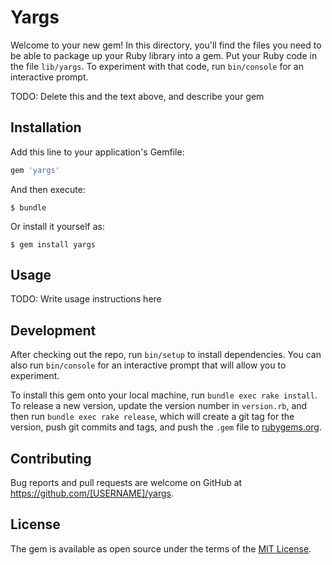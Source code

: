 # Yargs

Welcome to your new gem! In this directory, you'll find the files you need to be able to package up your Ruby library into a gem. Put your Ruby code in the file `lib/yargs`. To experiment with that code, run `bin/console` for an interactive prompt.

TODO: Delete this and the text above, and describe your gem

## Installation

Add this line to your application's Gemfile:

```ruby
gem 'yargs'
```

And then execute:

    $ bundle

Or install it yourself as:

    $ gem install yargs

## Usage

TODO: Write usage instructions here

## Development

After checking out the repo, run `bin/setup` to install dependencies. You can also run `bin/console` for an interactive prompt that will allow you to experiment.

To install this gem onto your local machine, run `bundle exec rake install`. To release a new version, update the version number in `version.rb`, and then run `bundle exec rake release`, which will create a git tag for the version, push git commits and tags, and push the `.gem` file to [rubygems.org](https://rubygems.org).

## Contributing

Bug reports and pull requests are welcome on GitHub at https://github.com/[USERNAME]/yargs.


## License

The gem is available as open source under the terms of the [MIT License](http://opensource.org/licenses/MIT).

